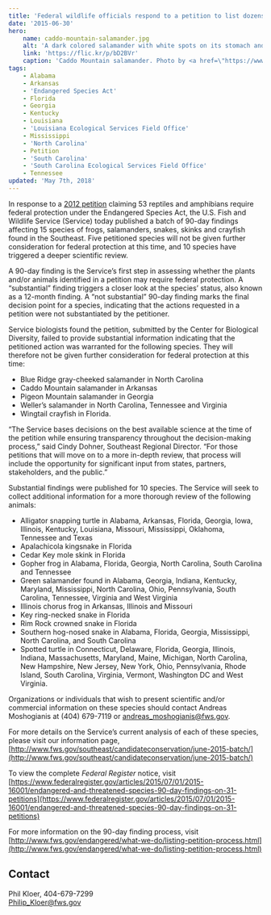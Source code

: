```yaml
---
title: 'Federal wildlife officials respond to a petition to list dozens of species under the Endangered Species Act'
date: '2015-06-30'
hero:
    name: caddo-mountain-salamander.jpg
    alt: 'A dark colored salamander with white spots on its stomach and sides.'
    link: 'https://flic.kr/p/bD2BVr'
    caption: 'Caddo Mountain salamander. Photo by <a href=\"https://www.flickr.com/photos/38984611@N03/\" target="_blank">Aposematic herpetologist</a>, <a href=\"https://creativecommons.org/licenses/by-nc/2.0/\" target="_blank">CC-BY-NC 2.0.</a>'
tags:
    - Alabama
    - Arkansas
    - 'Endangered Species Act'
    - Florida
    - Georgia
    - Kentucky
    - Louisiana
    - 'Louisiana Ecological Services Field Office'
    - Mississippi
    - 'North Carolina'
    - Petition
    - 'South Carolina'
    - 'South Carolina Ecological Services Field Office'
    - Tennessee
updated: 'May 7th, 2018'
---
```


In response to a [2012 petition](http://www.fws.gov/southeast/candidateconservation/june-2015-batch/) claiming 53 reptiles and amphibians require federal protection under the Endangered Species Act, the U.S. Fish and Wildlife Service (Service) today published a batch of 90-day findings affecting 15 species of frogs, salamanders, snakes, skinks and crayfish found in the Southeast. Five petitioned species will not be given further consideration for federal protection at this time, and 10 species have triggered a deeper scientific review.

A 90-day finding is the Service’s first step in assessing whether the plants and/or animals identified in a petition may require federal protection. A “substantial” finding triggers a closer look at the species’ status, also known as a 12-month finding. A “not substantial” 90-day finding marks the final decision point for a species, indicating that the actions requested in a petition were not substantiated by the petitioner.

Service biologists found the petition, submitted by the Center for Biological Diversity, failed to provide substantial information indicating that the petitioned action was warranted for the following species. They will therefore not be given further consideration for federal protection at this time:

* Blue Ridge gray-cheeked salamander in North Carolina
* Caddo Mountain salamander in Arkansas
* Pigeon Mountain salamander in Georgia
* Weller’s salamander in North Carolina, Tennessee and Virginia
* Wingtail crayfish in Florida.

“The Service bases decisions on the best available science at the time of the petition while ensuring transparency throughout the decision-making process,” said Cindy Dohner, Southeast Regional Director. “For those petitions that will move on to a more in-depth review, that process will include the opportunity for significant input from states, partners, stakeholders, and the public.”

Substantial findings were published for 10 species. The Service will seek to collect additional information for a more thorough review of the following animals:

* Alligator snapping turtle in Alabama, Arkansas, Florida, Georgia, Iowa, Illinois, Kentucky, Louisiana, Missouri, Mississippi, Oklahoma, Tennessee and Texas
* Apalachicola kingsnake in Florida
* Cedar Key mole skink in Florida
* Gopher frog in Alabama, Florida, Georgia, North Carolina, South Carolina and Tennessee
* Green salamander found in Alabama, Georgia, Indiana, Kentucky, Maryland, Mississippi, North Carolina, Ohio, Pennsylvania, South Carolina, Tennessee, Virginia and West Virginia
* Illinois chorus frog in Arkansas, Illinois and Missouri
* Key ring-necked snake in Florida
* Rim Rock crowned snake in Florida
* Southern hog-nosed snake in Alabama, Florida, Georgia, Mississippi, North Carolina, and South Carolina
* Spotted turtle in Connecticut, Delaware, Florida, Georgia, Illinois, Indiana, Massachusetts, Maryland, Maine, Michigan, North Carolina, New Hampshire, New Jersey, New York, Ohio, Pennsylvania, Rhode Island, South Carolina, Virginia, Vermont, Washington DC and West Virginia.

Organizations or individuals that wish to present scientific and/or commercial information on these species should contact Andreas Moshogianis at (404) 679-7119 or andreas_moshogianis@fws.gov.

For more details on the Service’s current analysis of each of these species, please visit our information page, [http://www.fws.gov/southeast/candidateconservation/june-2015-batch/](http://www.fws.gov/southeast/candidateconservation/june-2015-batch/)

To view the complete _Federal Register_ notice, visit [https://www.federalregister.gov/articles/2015/07/01/2015-16001/endangered-and-threatened-species-90-day-findings-on-31-petitions](https://www.federalregister.gov/articles/2015/07/01/2015-16001/endangered-and-threatened-species-90-day-findings-on-31-petitions)

For more information on the 90-day finding process, visit [http://www.fws.gov/endangered/what-we-do/listing-petition-process.html](http://www.fws.gov/endangered/what-we-do/listing-petition-process.html)

## Contact

Phil Kloer, 404-679-7299  
[Philip_Kloer@fws.gov](mailto:Philip_Kloer@fws.gov)
